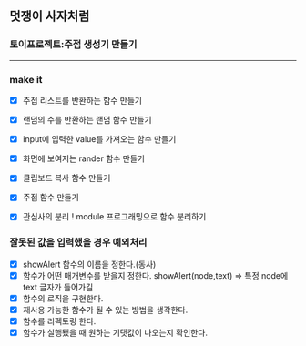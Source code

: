 
## 멋쟁이 사자처럼 
### 토이프로젝트:주접 생성기 만들기

---
 ### make it
 - [X] 주접 리스트를 반환하는 함수 만들기
 - [X] 랜덤의 수를 반환하는 랜덤 함수 만들기
 - [X] input에 입력한 value를 가져오는 함수 만들기
 - [X] 화면에 보여지는 rander 함수 만들기
 - [X] 클립보드 복사 함수 만들기
 - [X] 주접 함수 만들기
 - [X] 관심사의 분리 ! module 프로그래밍으로 함수 분리하기



 ### 잘못된 값을 입력했을 경우 예외처리

 - [X] showAlert 함수의 이름을 정한다.(동사) 
 - [X] 함수가 어떤 매개변수를 받을지 정한다.
         showAlert(node,text)  => 특정 node에 text 글자가 들어가길
 - [X] 함수의 로직을 구현한다.
 - [X] 재사용 가능한 함수가 될 수 있는 방법을 생각한다.
 - [X] 함수를 리펙토링 한다.
 - [X] 함수가 실행됐을 때 원하는 기댓값이 나오는지 확인한다.